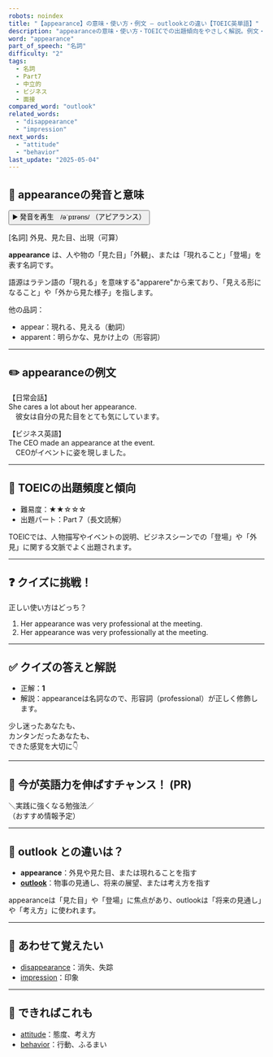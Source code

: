 ```yaml
---
robots: noindex
title: "【appearance】の意味・使い方・例文 ― outlookとの違い【TOEIC英単語】"
description: "appearanceの意味・使い方・TOEICでの出題傾向をやさしく解説。例文・クイズ付きでoutlookとの違いもわかりやすく学べます。"
word: "appearance"
part_of_speech: "名詞"
difficulty: "2"
tags:
  - 名詞
  - Part7
  - 中立的
  - ビジネス
  - 面接
compared_word: "outlook"
related_words:
  - "disappearance"
  - "impression"
next_words:
  - "attitude"
  - "behavior"
last_update: "2025-05-04"
---
```


## 🔰 appearanceの発音と意味

<button class="play-audio" onclick="playTTS('appearance')">
  <span class="play-audio-main">
    ▶️ 発音を再生　/əˈpɪrəns/
  </span>
  <span class="play-audio-sub">
    （アピアランス）
  </span>
</button>

[名詞] 外見、見た目、出現（可算）

**appearance** は、人や物の「見た目」「外観」、または「現れること」「登場」を表す名詞です。

語源はラテン語の「現れる」を意味する"apparere"から来ており、「見える形になること」や「外から見た様子」を指します。

他の品詞：  
- appear：現れる、見える（動詞）
- apparent：明らかな、見かけ上の（形容詞）

---

## ✏️ appearanceの例文

【日常会話】  
She cares a lot about her appearance.  
　彼女は自分の見た目をとても気にしています。

【ビジネス英語】  
The CEO made an appearance at the event.  
　CEOがイベントに姿を現しました。

---

## 🎯 TOEICの出題頻度と傾向

- 難易度：★★☆☆☆
- 出題パート：Part 7（長文読解）

TOEICでは、人物描写やイベントの説明、ビジネスシーンでの「登場」や「外見」に関する文脈でよく出題されます。

---

## ❓ クイズに挑戦！

正しい使い方はどっち？

1. Her appearance was very professional at the meeting.  
2. Her appearance was very professionally at the meeting.

---

## ✅ クイズの答えと解説

- 正解：**1**
- 解説：appearanceは名詞なので、形容詞（professional）が正しく修飾します。

少し迷ったあなたも、  
カンタンだったあなたも、  
できた感覚を大切に👇️

---

## 🚀 今が英語力を伸ばすチャンス！ (PR)

<div class="info-center">
＼実践に強くなる勉強法／<br>  
（おすすめ情報予定）
</div>

---

## 🤔  outlook との違いは？

- **appearance**：外見や見た目、または現れることを指す
- **[outlook](/word/outlook)**：物事の見通し、将来の展望、または考え方を指す

appearanceは「見た目」や「登場」に焦点があり、outlookは「将来の見通し」や「考え方」に使われます。

---

## 🧩 あわせて覚えたい

- [disappearance](/word/disappearance)：消失、失踪
- [impression](/word/impression)：印象

---

## 📖 できればこれも

- [attitude](/word/attitude)：態度、考え方
- [behavior](/word/behavior)：行動、ふるまい

<!-- cvid: aid13_bid46 -->
